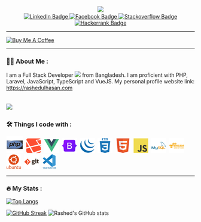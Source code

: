 
<div id="header" align="center">
  <img src="https://media.giphy.com/media/bAQH7WXKqtIBrPs7sR/giphy.gif" width="100"/>
  
  <div id="badges">
    <a href="https://www.linkedin.com/in/rashed50702">
      <img src="https://img.shields.io/badge/LinkedIn-blue?style=for-the-badge&logo=linkedin&logoColor=white" alt="LinkedIn Badge"/>
    </a>
    <a href="https://www.facebook.com/rh50702">
      <img src="https://img.shields.io/badge/Facebook-darkblue?style=for-the-badge&logo=facebook&logoColor=white" alt="Facebook Badge"/>
    </a>
    <a href="https://stackoverflow.com/users/7014431/rashed-hasan">
      <img src="https://img.shields.io/badge/Stackoverflow-orange?style=for-the-badge&logo=stackoverflow&logoColor=white" alt="Stackoverflow Badge"/>
    </a>
     <a href="https://www.hackerrank.com/rashed50702">
      <img src="https://img.shields.io/badge/Hackerrank-darkgreen?style=for-the-badge&logo=hackerrank&logoColor=white" alt="Hackerrank Badge"/>
    </a>
  </div>
</div>

---
<a href="https://www.buymeacoffee.com/rashed50702"><img src="https://camo.githubusercontent.com/87ad997db06103b8ac1dd5f22e60abbc0c597c5e4bd7c5b5301b90e4b9a0501f/68747470733a2f2f63646e2e6275796d6561636f666665652e636f6d2f627574746f6e732f64656661756c742d7265642e706e67" alt="Buy Me A Coffee" height="40" width="170" data-canonical-src="https://cdn.buymeacoffee.com/buttons/default-red.png" style="max-width: 100%;">
    </a>

---

### :man_technologist: About Me : 

I am a Full Stack Developer <img src="https://media.giphy.com/media/WUlplcMpOCEmTGBtBW/giphy.gif" width="30"> from Bangladesh. I am proficient with PHP, Laravel, JavaScript, TypeScript and VueJS. My personal profile website link: https://rashedulhasan.com

![](https://komarev.com/ghpvc/?username=rashed50702) 
---

### :hammer_and_wrench: Things I code with :
<div>
  <img src="https://github.com/devicons/devicon/blob/master/icons/php/php-original.svg" title="PHP" alt="PHP" width="45" height="45"/>&nbsp;
  <img src="https://github.com/devicons/devicon/blob/master/icons/laravel/laravel-plain.svg" title="Laravel" alt="Laravel" width="40" height="40"/>&nbsp;
  <img src="https://github.com/devicons/devicon/blob/master/icons/vuejs/vuejs-original.svg" title="VueJS" alt="VueJS" width="40" height="40"/>&nbsp;
  <img src="https://github.com/devicons/devicon/blob/master/icons/bootstrap/bootstrap-original.svg" title="Bootstrap" alt="Bootstrap" width="40" height="40"/>&nbsp;
  <img src="https://github.com/devicons/devicon/blob/master/icons/jquery/jquery-original.svg" title="jQuery" alt="jQuery" width="40" height="40"/>&nbsp;
  <img src="https://github.com/devicons/devicon/blob/master/icons/css3/css3-plain-wordmark.svg"  title="CSS3" alt="CSS" width="40" height="40"/>&nbsp;
  <img src="https://github.com/devicons/devicon/blob/master/icons/html5/html5-original.svg" title="HTML5" alt="HTML" width="40" height="40"/>&nbsp;
  <img src="https://github.com/devicons/devicon/blob/master/icons/javascript/javascript-original.svg" title="JavaScript" alt="JavaScript" width="40" height="40"/>&nbsp;
  <img src="https://github.com/devicons/devicon/blob/master/icons/mysql/mysql-original-wordmark.svg" title="MySQL"  alt="MySQL" width="40" height="40"/>&nbsp;
  <img src="https://github.com/devicons/devicon/blob/master/icons/amazonwebservices/amazonwebservices-plain-wordmark.svg" title="AWS" alt="AWS" width="40" height="40"/>&nbsp;
  <img src="https://github.com/devicons/devicon/blob/master/icons/ubuntu/ubuntu-plain-wordmark.svg" title="Ubuntu" alt="Ubuntu" width="40" height="40"/>&nbsp;
  <img src="https://github.com/devicons/devicon/blob/master/icons/git/git-original-wordmark.svg" title="Git" **alt="Git" width="40" height="40"/>&nbsp;
  <img src="https://github.com/devicons/devicon/blob/master/icons/vscode/vscode-original-wordmark.svg" title="VS code" **alt="VS code" width="40" height="40"/>&nbsp;
</div>

---

### :fire: My Stats :

[![Top Langs](https://github-readme-stats.vercel.app/api/top-langs/?username=rashed50702&layout=compact&theme=vision-friendly-dark)](https://github.com/anuraghazra/github-readme-stats)

[![GitHub Streak](http://github-readme-streak-stats.herokuapp.com?user=rashed50702&theme=github-dark-blue&date_format=M%20j%5B%2C%20Y%5D&stroke=1BDD26)](https://git.io/streak-stats) ![Rashed's GitHub stats](https://github-readme-stats.vercel.app/api?username=rashed50702&show_icons=true&theme=radical)
